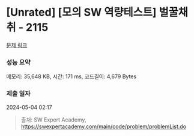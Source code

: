 # [Unrated] [모의 SW 역량테스트] 벌꿀채취 - 2115 

[문제 링크](https://swexpertacademy.com/main/code/problem/problemDetail.do?contestProbId=AV5V4A46AdIDFAWu) 

### 성능 요약

메모리: 35,648 KB, 시간: 171 ms, 코드길이: 4,679 Bytes

### 제출 일자

2024-05-04 02:17



> 출처: SW Expert Academy, https://swexpertacademy.com/main/code/problem/problemList.do